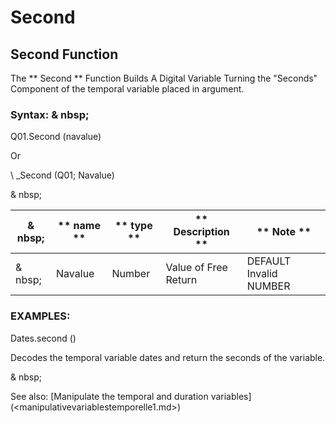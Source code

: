 # Second

## Second Function

The ** Second ** Function Builds A Digital Variable Turning the "Seconds" Component of the temporal variable placed in argument.

### Syntax: & nbsp;

Q01.Second (navalue)

Or

\ _Second (Q01; Navalue)

& nbsp;

| & nbsp; | ** name ** | ** type ** | ** Description ** | ** Note ** |
| --- | --- | --- | --- | --- |
| & nbsp; | Navalue | Number | Value of Free Return | DEFAULT Invalid NUMBER |

### EXAMPLES:

Dates.second ()

Decodes the temporal variable dates and return the seconds of the variable.

& nbsp;

See also: [Manipulate the temporal and duration variables] (<manipulativevariablestemporelle1.md>)
